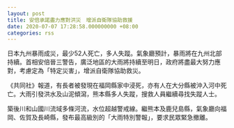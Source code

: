 ```yaml
---
layout: post
title: 安倍承諾盡力應對洪災　增派自衛隊協助救援
date: 2020-07-07 17:28:58.000000000 +08:00
categories: rss
---
```


日本九州暴雨成災，最少52人死亡，多人失蹤。氣象廳預計，暴雨將在九州北部持續。首相安倍晉三警告，廣泛地區的大雨將持續至明日，政府將盡最大努力應對，考慮定為「特定災害」，增派自衛隊協助救災。

《共同社》報道，有長者被發現在福岡縣家中浸死，亦有人在大分縣被沖入河中死亡。大雨引發洪水及山泥傾瀉，熊本縣多人失蹤，搜救人員繼續尋找失蹤人士。

築後川和山國川流域多條河流，水位超越警戒線。繼熊本及鹿兒島縣，氣象廳向福岡、佐賀及長崎縣，發布最高級別的「大雨特別警報」，要求民眾緊急撤離。

